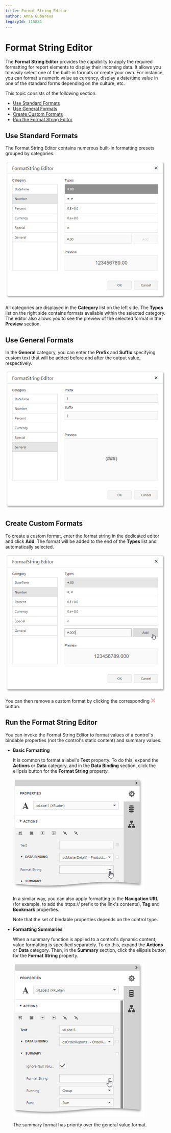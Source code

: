 ```yaml
---
title: Format String Editor
author: Anna Gubareva
legacyId: 115881
---
```

# Format String Editor
The **Format String Editor** provides the capability to apply the required formatting for report elements to display their incoming data. It allows you to easily select one of the built-in formats or create your own. For instance, you can format a numeric value as currency, display a date/time value in one of the standard forms depending on the culture, etc.

This topic consists of the following section.
* [Use Standard Formats](#standardformats)
* [Use General Formats](#generalformats)
* [Create Custom Formats](#customformats)
* [Run the Format String Editor](#run)

## <a name="standardformats"/>Use Standard Formats
The Format String Editor contains numerous built-in formatting presets grouped by categories.

![WebDesigner_FormatStringEditor](../../../images/img122753.png)

All categories are displayed in the **Category** list on the left side. The **Types** list on the right side contains formats available within the selected category. The editor also allows you to see the preview of the selected format in the **Preview** section.

## <a name="generalformats"/>Use General Formats
In the **General** category, you can enter the **Prefix** and **Suffix** specifying custom text that will be added before and after the output value, respectively.

![WebDesigner_FormatStringEditor_GeneralFormat](../../../images/img122783.png)

## <a name="customformats"/>Create Custom Formats
To create a custom format, enter the format string in the dedicated editor and click **Add**. The format will be added to the end of the **Types** list and automatically selected.

![WebDesigner_FormatStringEditor_CustomFormat](../../../images/img122781.png)

You can then remove a custom format by clicking the corresponding ![WebDesigner_FormatStringEditorCrossButton](../../../images/img122804.png) button.

## <a name="run"/>Run the Format String Editor
You can invoke the Format String Editor to format values of a control's bindable properties (not the control's static content) and summary values.
* **Basic Formatting**
	
	It is common to format a label's **Text** property. To do this, expand the **Actions** or **Data** category, and in the **Data Binding** section, click the ellipsis button for the **Format String** property.
	
	![WebDesigner_FormatStringForLabelText](../../../images/img122800.png)
	
	In a similar way, you can also apply formatting to the **Navigation URL** (for example, to add the https:// prefix to the link's contents), **Tag** and **Bookmark** properties.
	
	Note that the set of bindable properties depends on the control type.
* **Formatting Summaries**
	
	When a summary function is applied to a control's dynamic content, value formatting is specified separately. To do this, expand the **Actions** or **Data** category. Then, in the **Summary** section, click the ellipsis button for the **Format String** property.
	
	![WebDesigner_FormatStringForSummary](../../../images/img122801.png)
	
	The summary format has priority over the general value format.